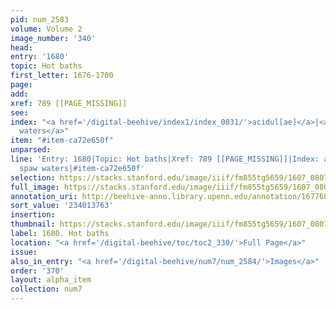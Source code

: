```yaml
---
pid: num_2583
volume: Volume 2
image_number: '340'
head:
entry: '1680'
topic: Hot baths
first_letter: 1676-1700
page:
add:
xref: 789 [[PAGE_MISSING]]
see:
index: "<a href='/digital-beehive/index1/index_0031/'>acidul[ae]</a>|<a href='/digital-beehive/index4/index_3820/'>spaw
  waters</a>"
item: "#item-ca72e650f"
unparsed:
line: 'Entry: 1680|Topic: Hot baths|Xref: 789 [[PAGE_MISSING]]|Index: acidul[ae]|Index:
  spaw waters|#item-ca72e650f'
selection: https://stacks.stanford.edu/image/iiif/fm855tg5659/1607_0807/885,3763,2858,411/full/0/default.jpg
full_image: https://stacks.stanford.edu/image/iiif/fm855tg5659/1607_0807/full/full/0/default.jpg
annotation_uri: http://beehive-anno.library.upenn.edu/annotation/1677680271205
sort_value: '234013763'
insertion:
thumbnail: https://stacks.stanford.edu/image/iiif/fm855tg5659/1607_0807/885,3763,600,180/250,/0/default.jpg
label: 1680. Hot baths
location: "<a href='/digital-beehive/toc/toc2_330/'>Full Page</a>"
issue:
also_in_entry: "<a href='/digital-beehive/num7/num_2584/'>Images</a>"
order: '370'
layout: alpha_item
collection: num7
---
```

